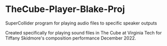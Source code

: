 # TheCube-Player-Blake-Proj
SuperCollider program for playing audio files to specific speaker outputs

Created specifically for playing sound files in The Cube at Virginia Tech for Tiffany Skidmore's composition performance December 2022.
